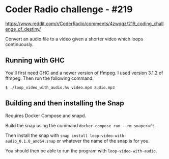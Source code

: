 # Coder Radio challenge - #219

https://www.reddit.com/r/CoderRadio/comments/4zwqqz/219_coding_challenge_of_destiny/

Convert an audio file to a video given a shorter video which loops continuously.

## Running with GHC

You'll first need GHC and a newer version of ffmpeg. I used version 3.1.2 of ffmpeg. Then run the following command:

```
$ ./loop_video_with_audio.hs video.mp4 audio.mp3
```

## Building and then installing the Snap

Requires Docker Compose and snapd.

Build the snap using the command `docker-compose run --rm snapcraft`.

Then install the snap with `snap install loop-video-with-audio_0.1.0_amd64.snap` or whatever the name of the snap is for you.

You should then be able to run the program with `loop-video-with-audio`.
